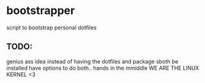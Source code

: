 # bootstrapper
script to bootstrap personal dotfiles

## TODO:
genius ass idea instead of having the dotfiles and package sboth be installed have options to do both.. hands in the mmiddle WE ARE THE LINUX KERNEL <3
